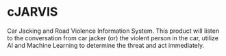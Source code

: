 # cJARVIS
Car Jacking and Road Violence Information System.  This product will listen to the conversation from car jacker (or) the violent person in the car, utilize AI and Machine Learning to determine the threat and act immediately.
